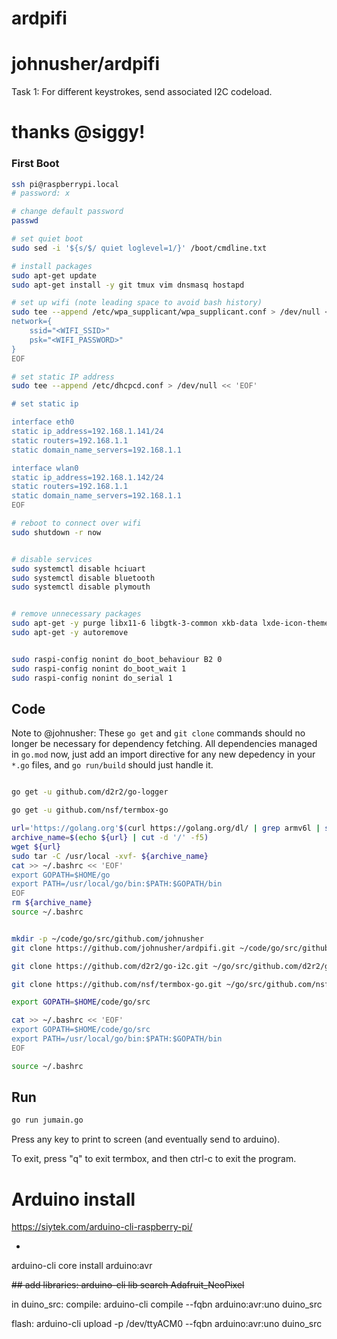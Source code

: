 # ardpifi

# johnusher/ardpifi

Task 1: For different keystrokes, send associated I2C codeload.


# thanks @siggy!

### First Boot

```bash
ssh pi@raspberrypi.local
# password: x

# change default password
passwd

# set quiet boot
sudo sed -i '${s/$/ quiet loglevel=1/}' /boot/cmdline.txt

# install packages
sudo apt-get update
sudo apt-get install -y git tmux vim dnsmasq hostapd

# set up wifi (note leading space to avoid bash history)
sudo tee --append /etc/wpa_supplicant/wpa_supplicant.conf > /dev/null << 'EOF'
network={
    ssid="<WIFI_SSID>"
    psk="<WIFI_PASSWORD>"
}
EOF

# set static IP address
sudo tee --append /etc/dhcpcd.conf > /dev/null << 'EOF'

# set static ip

interface eth0
static ip_address=192.168.1.141/24
static routers=192.168.1.1
static domain_name_servers=192.168.1.1

interface wlan0
static ip_address=192.168.1.142/24
static routers=192.168.1.1
static domain_name_servers=192.168.1.1
EOF

# reboot to connect over wifi
sudo shutdown -r now


# disable services
sudo systemctl disable hciuart
sudo systemctl disable bluetooth
sudo systemctl disable plymouth


# remove unnecessary packages
sudo apt-get -y purge libx11-6 libgtk-3-common xkb-data lxde-icon-theme raspberrypi-artwork penguinspuzzle ntp plymouth*
sudo apt-get -y autoremove


sudo raspi-config nonint do_boot_behaviour B2 0
sudo raspi-config nonint do_boot_wait 1
sudo raspi-config nonint do_serial 1
```

## Code

Note to @johnusher: These `go get` and `git clone` commands should no longer be
necessary for dependency fetching. All dependencies managed in `go.mod` now,
just add an import directive for any new depedency in your `*.go` files, and
`go run/build` should just handle it.

```bash

go get -u github.com/d2r2/go-logger

go get -u github.com/nsf/termbox-go

url='https://golang.org'$(curl https://golang.org/dl/ | grep armv6l | sort --version-sort | tail -1 | grep -o -E "/dl/go[0-9]+\.[0-9]+((\.[0-9]+)?).linux-armv6l.tar.gz")
archive_name=$(echo ${url} | cut -d '/' -f5)
wget ${url}
sudo tar -C /usr/local -xvf- ${archive_name}
cat >> ~/.bashrc << 'EOF'
export GOPATH=$HOME/go
export PATH=/usr/local/go/bin:$PATH:$GOPATH/bin
EOF
rm ${archive_name}
source ~/.bashrc


mkdir -p ~/code/go/src/github.com/johnusher
git clone https://github.com/johnusher/ardpifi.git ~/code/go/src/github.com/

git clone https://github.com/d2r2/go-i2c.git ~/go/src/github.com/d2r2/go-i2c

git clone https://github.com/nsf/termbox-go.git ~/go/src/github.com/nsf/termbox-go

export GOPATH=$HOME/code/go/src

cat >> ~/.bashrc << 'EOF'
export GOPATH=$HOME/code/go/src
export PATH=/usr/local/go/bin:$PATH:$GOPATH/bin
EOF

source ~/.bashrc
```

## Run

```bash
go run jumain.go
```

Press any key to print to screen (and eventually send to arduino).

To exit, press "q" to exit termbox, and then ctrl-c to exit the program.


# Arduino install

https://siytek.com/arduino-cli-raspberry-pi/

+
arduino-cli core install arduino:avr



<del> 
## add libraries:
arduino-cli lib search Adafruit_NeoPixel
</del>

in duino_src:
compile:
arduino-cli compile --fqbn arduino:avr:uno duino_src

flash:
arduino-cli upload -p /dev/ttyACM0 --fqbn arduino:avr:uno duino_src

